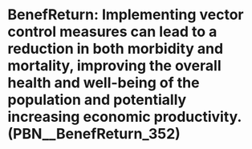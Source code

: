 # BenefReturn: __Implementing vector control measures can lead to a reduction in both morbidity and mortality, improving the overall health and well-being of the population and potentially increasing economic productivity.__ (PBN__BenefReturn_352)


